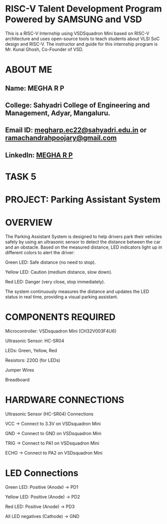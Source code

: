 # RISC-V Talent Development Program Powered by SAMSUNG and VSD
This is a RISC-V Internship using VSDSquadron Mini based  on RISC-V architecture and uses open-source tools to teach students about VLSI SoC design and RISC-V. The instructor and guide for this internship program is Mr. Kunal Ghosh, Co-Founder of VSD.

# ABOUT ME
Name: MEGHA R P
-
College: Sahyadri College of Engineering and Management, Adyar, Mangaluru.
-
Email ID: megharp.ec22@sahyadri.edu.in or ramachandrahpoojary@gmail.com
-
LinkedIn: [MEGHA R P](https://www.linkedin.com/in/megha-r-p-7a714426a)
-
# TASK 5
# PROJECT: Parking Assistant System

# OVERVIEW

The Parking Assistant System is designed to help drivers park their vehicles safely by using an ultrasonic sensor to detect the distance between the car and an obstacle. Based on the measured distance, LED indicators light up in different colors to alert the driver:

Green LED: Safe distance (no need to stop).

Yellow LED: Caution (medium distance, slow down).

Red LED: Danger (very close, stop immediately).

The system continuously measures the distance and updates the LED status in real time, providing a visual parking assistant.

# COMPONENTS REQUIRED

Microcontroller: VSDsquadron Mini (CH32V003F4U6)

Ultrasonic Sensor: HC-SR04

LEDs: Green, Yellow, Red

Resistors: 220Ω (for LEDs)

Jumper Wires

Breadboard

# HARDWARE CONNECTIONS

Ultrasonic Sensor (HC-SR04) Connections

VCC → Connect to 3.3V on VSDsquadron Mini

GND → Connect to GND on VSDsquadron Mini

TRIG → Connect to PA1 on VSDsquadron Mini

ECHO → Connect to PA2 on VSDsquadron Mini

# LED Connections

Green LED: Positive (Anode) → PD1 

Yellow LED: Positive (Anode) → PD2 

Red LED: Positive (Anode) → PD3 

All LED negatives (Cathode) → GND


